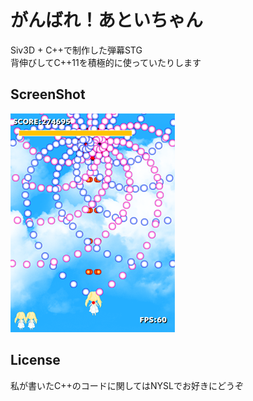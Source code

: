 # がんばれ！あといちゃん
Siv3D + C++で制作した弾幕STG  
背伸びしてC++11を積極的に使っていたりします  

## ScreenShot
![](ss.png)

## License
私が書いたC++のコードに関してはNYSLでお好きにどうぞ

